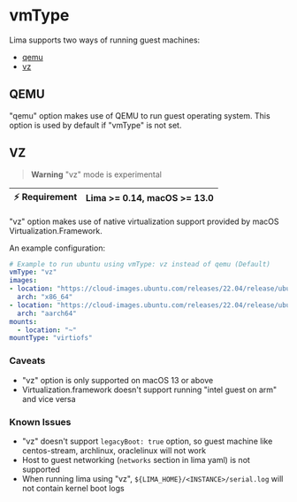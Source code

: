 # vmType

Lima supports two ways of running guest machines:
- [qemu](#qemu)
- [vz](#vz)

## QEMU
"qemu" option makes use of QEMU to run guest operating system. 
This option is used by default if "vmType" is not set.

## VZ
> **Warning**
> "vz" mode is experimental

| :zap: Requirement | Lima >= 0.14, macOS >= 13.0 |
|-------------------|-----------------------------|

"vz" option makes use of native virtualization support provided by macOS Virtualization.Framework.

An example configuration:
```yaml
# Example to run ubuntu using vmType: vz instead of qemu (Default)
vmType: "vz"
images:
- location: "https://cloud-images.ubuntu.com/releases/22.04/release/ubuntu-22.04-server-cloudimg-amd64.img"
  arch: "x86_64"
- location: "https://cloud-images.ubuntu.com/releases/22.04/release/ubuntu-22.04-server-cloudimg-arm64.img"
  arch: "aarch64"
mounts:
  - location: "~"
mountType: "virtiofs"
```

### Caveats
- "vz" option is only supported on macOS 13 or above
- Virtualization.framework doesn't support running "intel guest on arm" and vice versa

### Known Issues
- "vz" doesn't support `legacyBoot: true` option, so guest machine like centos-stream, archlinux, oraclelinux will not work
- Host to guest networking (`networks` section in lima yaml) is not supported
- When running lima using "vz", `${LIMA_HOME}/<INSTANCE>/serial.log` will not contain kernel boot logs
